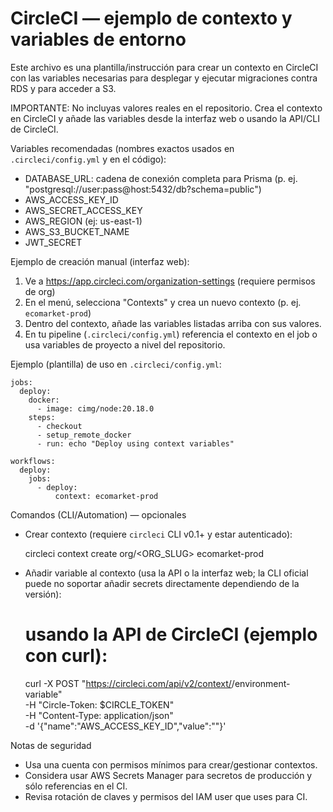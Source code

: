 # CircleCI — ejemplo de contexto y variables de entorno

Este archivo es una plantilla/instrucción para crear un contexto en CircleCI con las variables necesarias para desplegar y ejecutar migraciones contra RDS y para acceder a S3.

IMPORTANTE: No incluyas valores reales en el repositorio. Crea el contexto en CircleCI y añade las variables desde la interfaz web o usando la API/CLI de CircleCI.

Variables recomendadas (nombres exactos usados en `.circleci/config.yml` y en el código):

- DATABASE_URL: cadena de conexión completa para Prisma (p. ej. "postgresql://user:pass@host:5432/db?schema=public")
- AWS_ACCESS_KEY_ID
- AWS_SECRET_ACCESS_KEY
- AWS_REGION (ej: us-east-1)
- AWS_S3_BUCKET_NAME
- JWT_SECRET

Ejemplo de creación manual (interfaz web):

1. Ve a https://app.circleci.com/organization-settings (requiere permisos de org)
2. En el menú, selecciona "Contexts" y crea un nuevo contexto (p. ej. `ecomarket-prod`)
3. Dentro del contexto, añade las variables listadas arriba con sus valores.
4. En tu pipeline (`.circleci/config.yml`) referencia el contexto en el job o usa variables de proyecto a nivel del repositorio.

Ejemplo (plantilla) de uso en `.circleci/config.yml`:

```
jobs:
  deploy:
    docker:
      - image: cimg/node:20.18.0
    steps:
      - checkout
      - setup_remote_docker
      - run: echo "Deploy using context variables"

workflows:
  deploy:
    jobs:
      - deploy:
          context: ecomarket-prod
```

Comandos (CLI/Automation) — opcionales

- Crear contexto (requiere `circleci` CLI v0.1+ y estar autenticado):

  circleci context create org/<ORG_SLUG> ecomarket-prod

- Añadir variable al contexto (usa la API o la interfaz web; la CLI oficial puede no soportar añadir secrets directamente dependiendo de la versión):

  # usando la API de CircleCI (ejemplo con curl):
  curl -X POST "https://circleci.com/api/v2/context/<context-id>/environment-variable" \
    -H "Circle-Token: $CIRCLE_TOKEN" \
    -H "Content-Type: application/json" \
    -d '{"name":"AWS_ACCESS_KEY_ID","value":"<value>"}'

Notas de seguridad
- Usa una cuenta con permisos mínimos para crear/gestionar contextos.
- Considera usar AWS Secrets Manager para secretos de producción y sólo referencias en el CI.
- Revisa rotación de claves y permisos del IAM user que uses para CI.
